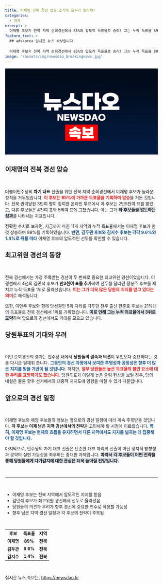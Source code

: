 ```yaml
---
title: 이재명 전북 경선 압승 소식에 모두가 놀라워!
categories:
  - 정치
excerpt: >
  이재명 후보가 전북 지역 순회경선에서 85%의 압도적 득표율로 승리! 그는 누적 득표율 89%를 기록하며 다른 후보들을 크게 제치고 지지 기반을 공고히 했습니다. 정치 지형의 변화가 예고됩니다.
feature_text: >
  ## adskorea 실시간 뉴스 속보입니다.

  이재명 후보가 전북 지역 순회경선에서 85%의 압도적 득표율로 승리! 그는 누적 득표율 89%를 기록하며 다른 후보들을 크게 제치고 지지 기반을 공고히 했습니다. 정치 지형의 변화가 예고됩니다.
image: '/assets/img/newsdao_breakingnews.jpg'
---
```


<p><img src="/assets/img/newsdao_breakingnews.jpg" alt="adskorea 속보" /></p>

<h2 data-ke-size="size26">이재명의 전북 경선 압승</h2>

<p data-ke-size="size16">&nbsp;</p>

<p>더불어민주당의 <b>차기 대표</b> 선출을 위한 전북 지역 순회경선에서 이재명 후보가 놀라운 성적을 거두었습니다. <b><span style="color: #ee2323;">이 후보는 85%에 가까운 득표율을 기록하며 압승</span></b>을 거둔 것입니다. 전북 권리당원 3만여 명이 참여한 온라인 투표에서 이 후보는 2만5천여 표를 받았고, 다른 후보들은 4천여 표와 5백여 표에 그쳤습니다. 이는 그가 <b><span style="background-color: #21538527;">타 후보들을 압도하는 성과</span></b>를 나타내는 지표입니다.</p>

<p>정확한 수치로 보자면, 지금까지 마친 11개 지역의 누적 득표율에서는 이재명 후보가 한껏 상승하며 89%를 기록하였습니다. <b><span style="color: #1a5490;">반면, 김두관 후보와 김지수 후보는 각각 9.6%와 1.4%로 뒤를 따라</span></b> 이재명 후보의 압도적인 선두를 확인할 수 있습니다.</p>

<h2 data-ke-size="size26">최고위원 경선의 동향</h2>

<p data-ke-size="size16">&nbsp;</p>

<p>전북 경선에서는 가장 주목받는 경선이 두 번째로 중요한 최고위원 경선이었습니다. 이 경선에서 4선의 김민석 후보가 <b>만3천여 표를 추가</b>하여 선두를 달리던 정봉주 후보를 제치고 누적 득표율 1위로 올라섰습니다. <b><span style="color: #ee2323;">이는 그가 더욱 많은 당원의 지지를 얻고 있다는 의미</span></b>로 해석됩니다.</p>

<p>또한, 이언주 후보와 함께 당선권인 5위 자리를 다투던 전주 출신 한준호 후보는 21%대의 득표율로 전북 경선에서 1위를 기록했습니다. <b><span style="background-color: #21538527;">이로 인해 그는 누적 득표율에서 3위로 도약</span></b>하며 앞으로의 경선에서도 기대를 모으고 있습니다.</p>

<h2 data-ke-size="size26">당원투표의 기대와 우려</h2>

<p data-ke-size="size16">&nbsp;</p>

<p>이번 순회경선의 결과는 민주당 내에서 <b>당원들의 결속과 의견</b>이 무엇보다 중요하다는 것을 다시금 일깨워 줍니다. <b><span style="color: #1a5490;">그동안의 경선 과정에서 보여준 투명성과 공정성은 향후 더 많은 지지를 받을 기반이 될 것입니다.</span></b> 하지만, <b><span style="color: #ee2323;">일부 당원들은 높은 득표율의 불안 요소에 대한 우려를 표명하기도 했습니다.</span></b> 당원투표가 이렇게 높은 쏠림 현상을 보일 경우, 당의 내실은 물론 향후 선거에서의 대중적 지지도에 영향을 미칠 수 있기 때문입니다.</p>

<h2 data-ke-size="size26">앞으로의 경선 일정</h2>

<p data-ke-size="size16">&nbsp;</p>

<p>이재명 후보와 해당 후보들의 행보는 앞으로의 경선 일정에 따라 계속 주목받을 것입니다. <b>각 후보는 이제 남은 지역 경선에서의 전략</b>을 고민해야 할 시점에 이르렀습니다. <b><span style="color: #1a5490;">특히, 이재명 후보는 현재의 흐름을 유지하면서 다른 지역에서도 지지를 넓히는 데 집중해야 할 것입니다.</span></b></p>

<p>마지막으로, 민주당의 차기 대표 선출은 단순한 대표 자리의 선출이 아닌 정치적 방향성과 공약의 실현 가능성을 좌우하는 중대한 과제입니다. <b><span style="background-color: #21538527;">따라서 각 후보들이 어떤 전략을 통해 당원들에게 다가갈지에 대한 관심은 더욱 높아질 전망입니다.</span></b></p>

<p data-ke-size="size16">&nbsp;</p>

<hr>

<p data-ke-size="size16">&nbsp;</p>

<ul>
<li>이재명 후보는 전북 지역에서 압도적인 지지를 받음</li>
<li>김민석 후보가 최고위원 경선에서 선두로 올라섰음</li>
<li>당원들의 의견과 우려가 향후 경선에 중요한 변수로 작용할 가능성</li>
<li>향후 남은 지역 경선 일정과 각 후보의 전략이 주목됨</li>
</ul>

<p data-ke-size="size16">&nbsp;</p>

<table style="width: 100%; border-collapse: collapse;">
    <tr>
        <td style="text-align: center; height: 17px;"><b>후보</b></td>
        <td style="text-align: center; height: 17px;"><b>득표율</b></td>
        <td style="text-align: center; height: 17px;"><b>지역</b></td>
    </tr>
    <tr>
        <td style="text-align: center; height: 17px;"><b>이재명</b></td>
        <td style="text-align: center; height: 17px;"><b>89%</b></td>
        <td style="text-align: center; height: 17px;"><b>전북</b></td>
    </tr>
    <tr>
        <td style="text-align: center; height: 17px;"><b>김두관</b></td>
        <td style="text-align: center; height: 17px;"><b>9.6%</b></td>
        <td style="text-align: center; height: 17px;"><b>전북</b></td>
    </tr>
    <tr>
        <td style="text-align: center; height: 17px;"><b>김지수</b></td>
        <td style="text-align: center; height: 17px;"><b>1.4%</b></td>
        <td style="text-align: center; height: 17px;"><b>전북</b></td>
    </tr>
</table>

<p data-ke-size="size16">&nbsp;</p>
실시간 뉴스 속보는, <a href="https://newsdao.kr" rel="dofollow">https://newsdao.kr</a>


